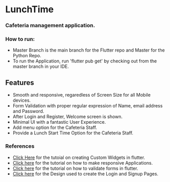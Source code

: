 # LunchTime



### Cafeteria management application.

### How to run:
- Master Branch is the main branch for the Flutter repo and Master for the Python Repo.
- To run the Application, run 'flutter pub get' by checking out from the master branch in your IDE.

## Features
- Smooth and responsive, regaredless of Screen Size for all Mobile devices.
- Form Validation with proper regular expression of Name, email address and Password.
- After Login and Register, Welcome screen is shown.
- Minimal UI with a fantastic User Experience.
- Add menu option for the Cafeteria Staff.
- Provide a Lunch Start Time Option for the Cafeteria Staff.

 ### References
- [Click Here](https://oflutter.com/flutter-how-to-create-a-custom-text-widget-2021/) for the tutoial on creating Custom Widgets in flutter.
- [Click here](https://medium.com/tagmalogic/widgets-sizes-relative-to-screen-size-in-flutter-using-mediaquery-3f283afc64d6) for the tutorial on how to make responsive Applications.
- [Click here](https://docs.flutter.dev/cookbook/forms/validation) for the tutorial on how to validate forms in flutter.
- [Click here](https://dribbble.com/shots/17133439-Login-Register-Sign-in-Sign-up-Mobile-UI) for the Design used to create the Login and Signup Pages.
